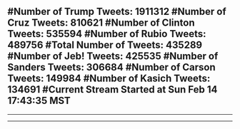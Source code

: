 #Number of Trump Tweets: 1911312
#Number of Cruz Tweets: 810621
#Number of Clinton Tweets: 535594
#Number of Rubio Tweets: 489756
#Total Number of Tweets: 435289 
#Number of Jeb! Tweets: 425535
#Number of Sanders Tweets: 306684
#Number of Carson Tweets: 149984
#Number of Kasich Tweets: 134691
#Current Stream Started at Sun Feb 14 17:43:35 MST
---
---
---
